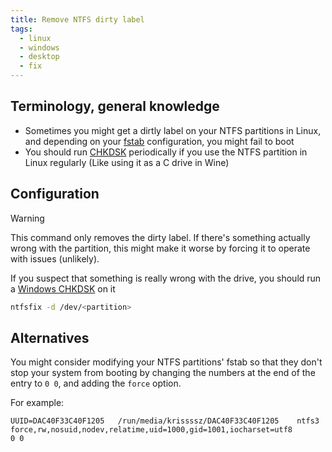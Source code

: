 ```yaml
---
title: Remove NTFS dirty label
tags:
  - linux
  - windows
  - desktop
  - fix
---
```

Terminology, general knowledge
---
- Sometimes you might get a dirtly label on your NTFS partitions in Linux, and depending on your [fstab](../-%20Configurations/Auto%20mount%20with%20fstab.md) configuration, you might fail to boot
- You should run [CHKDSK](../../Windows/CHKDSK.md) periodically if you use the NTFS partition in Linux regularly (Like using it as a C drive in Wine)

Configuration
---
> [!WARNING]  
> This command only removes the dirty label. If there's something actually wrong with the partition, this might make it worse by forcing it to operate with issues (unlikely). 
> 
> If you suspect that something is really wrong with the drive, you should run a [Windows CHKDSK](../../Windows/CHKDSK.md) on it

```bash
ntfsfix -d /dev/<partition>
```

Alternatives
---
You might consider modifying your NTFS partitions' fstab so that they don't stop your system from booting by changing the numbers at the end of the entry to `0 0`, and adding the `force` option.

For example:
```fstab
UUID=DAC40F33C40F1205   /run/media/krissssz/DAC40F33C40F1205    ntfs3           force,rw,nosuid,nodev,relatime,uid=1000,gid=1001,iocharset=utf8       0 0
```
